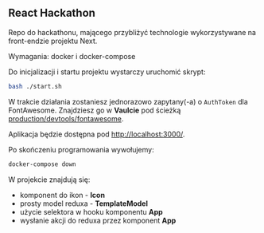 
## React Hackathon

Repo do hackathonu, mającego przybliżyć technologie wykorzystywane na front-endzie projektu Next.

Wymagania: docker i docker-compose

Do inicjalizacji i startu projektu wystarczy uruchomić skrypt:

```bash
bash ./start.sh
```

W trakcie działania zostaniesz jednorazowo zapytany(-a) o `AuthToken` dla FontAwesome. Znajdziesz go w **Vaulcie** pod ścieżką [production/devtools/fontawesome](https://vault.timecamp.com/ui/vault/secrets/production/show/devtools/fontawesome).

Aplikacja będzie dostępna pod [http://localhost:3000/](http://localhost:3000/).

Po skończeniu programowania wywołujemy:

```bash
docker-compose down
```

W projekcie znajdują się:

- komponent do ikon - **Icon**
- prosty model reduxa - **TemplateModel**
- użycie selektora w hooku komponentu **App**
- wysłanie akcji do reduxa przez komponent **App**
